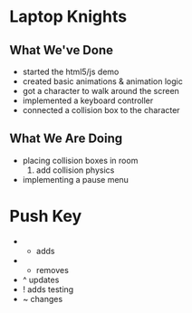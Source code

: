 # Laptop Knights

## What We've Done
* started the html5/js demo
* created basic animations & animation logic
* got a character to walk around the screen
* implemented a keyboard controller
* connected a collision box to the character

## What We Are Doing
* placing collision boxes in room
    1. add collision physics
* implementing a pause menu

# Push Key
* + adds
* - removes
* ^ updates
* ! adds testing
* ~ changes
